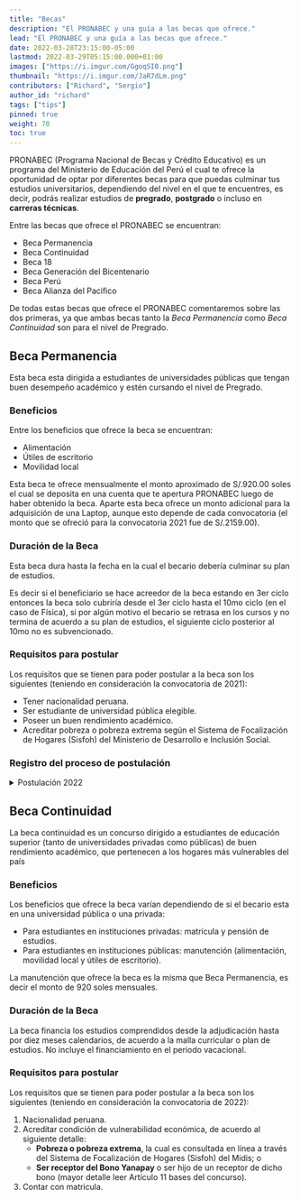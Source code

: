 ```yaml
---
title: "Becas"
description: "El PRONABEC y una guía a las becas que ofrece."
lead: "El PRONABEC y una guía a las becas que ofrece."
date: 2022-03-28T23:15:00-05:00
lastmod: 2022-03-29T05:15:00.000+01:00
images: ["https://i.imgur.com/GgoqSI0.png"]
thumbnail: "https://i.imgur.com/JaR7dLm.png"
contributors: ["Richard", "Sergio"]
author_id: "richard"
tags: ["tips"]
pinned: true
weight: 70
toc: true
---
```


PRONABEC (Programa Nacional de Becas y Crédito Educativo) es un programa del Ministerio de Educación del Perú el cual te ofrece la oportunidad de optar por diferentes becas para que puedas culminar tus estudios universitarios, dependiendo del nivel en el que te encuentres, es decir, podrás realizar estudios de **pregrado**, **postgrado** o incluso en **carreras técnicas**.

Entre las becas que ofrece el PRONABEC se encuentran:

* Beca Permanencia
* Beca Continuidad
* Beca 18
* Beca Generación del Bicentenario
* Beca Perú
* Beca Alianza del Pacifico

De todas estas becas que ofrece el PRONABEC comentaremos sobre las dos primeras, ya que ambas becas tanto la _Beca Permanencia_ como _Beca Continuidad_ son para el nivel de Pregrado.

## Beca Permanencia

Esta beca esta dirigida a estudiantes de universidades públicas que tengan buen desempeño académico y estén cursando el nivel de Pregrado.

### Beneficios

Entre los beneficios que ofrece la beca se encuentran:

* Alimentación
* Útiles de escritorio
* Movilidad local

Esta beca te ofrece mensualmente el monto aproximado de S/.920.00 soles el cual se deposita en una cuenta que te apertura PRONABEC luego de haber obtenido la beca. Aparte esta beca ofrece un monto adicional para la adquisición de una Laptop, aunque esto depende de cada convocatoria (el monto que se ofreció para la convocatoria 2021 fue de S/.2159.00).

### Duración de la Beca

Esta beca dura hasta la fecha en la cual el becario debería culminar su plan de estudios.

Es decir si el beneficiario se hace acreedor de la beca estando en 3er ciclo entonces la beca solo cubriría desde el 3er ciclo hasta el 10mo ciclo (en el caso de Física), si por algún motivo el becario se retrasa en los cursos y no termina de acuerdo a su plan de estudios, el siguiente ciclo posterior al 10mo no es subvencionado.

### Requisitos para postular

Los requisitos que se tienen para poder postular a la beca son los siguientes (teniendo en consideración la convocatoria de 2021):

* Tener nacionalidad peruana.
* Ser estudiante de universidad pública elegible.
* Poseer un buen rendimiento académico.
* Acreditar pobreza o pobreza extrema según el Sistema de Focalización de Hogares (Sisfoh) del Ministerio de Desarrollo e Inclusión Social.

### Registro del proceso de postulación

<details><summary>Postulación 2022</summary>

1. El [6 de junio](https://www.facebook.com/photo/?fbid=388337150000090&set=a.250435240456949) del año 2022 PRONABEC lanzó la Beca Permanencia:

    ![Image](Lanzamiento_Permanencia_2022.jpg "Fuente: Página Oficial de Facebook del PRONABEC")
</details>

## Beca Continuidad

La beca continuidad es un concurso dirigido a estudiantes de educación superior (tanto de universidades privadas como públicas) de buen rendimiento académico, que pertenecen a los hogares más vulnerables del país

### Beneficios

Los beneficios que ofrece la beca varían dependiendo de si el becario esta en una universidad pública o una privada:

* Para estudiantes en instituciones privadas: matrícula y pensión de estudios.
* Para estudiantes en instituciones públicas: manutención (alimentación, movilidad local y útiles de escritorio).

La manutención que ofrece la beca es la misma que Beca Permanencia, es decir el monto de 920 soles mensuales.

### Duración de la Beca

La beca financia los estudios comprendidos desde la adjudicación hasta por diez meses calendarios, de acuerdo a la malla curricular o plan de estudios. No incluye el financiamiento en el periodo vacacional.

### Requisitos para postular

Los requisitos que se tienen para poder postular a la beca son los siguientes (teniendo en consideración la convocatoria de 2022):

1. Nacionalidad peruana.
2. Acreditar condición de vulnerabilidad económica, de acuerdo al siguiente detalle:
   * **Pobreza o pobreza extrema**, la cual es consultada en línea a través del Sistema de Focalización de Hogares (Sisfoh) del Midis; o
   * **Ser receptor del Bono Yanapay** o ser hijo de un receptor de dicho bono (mayor detalle leer Artículo 11 bases del concurso).
3. Contar con matricula.
